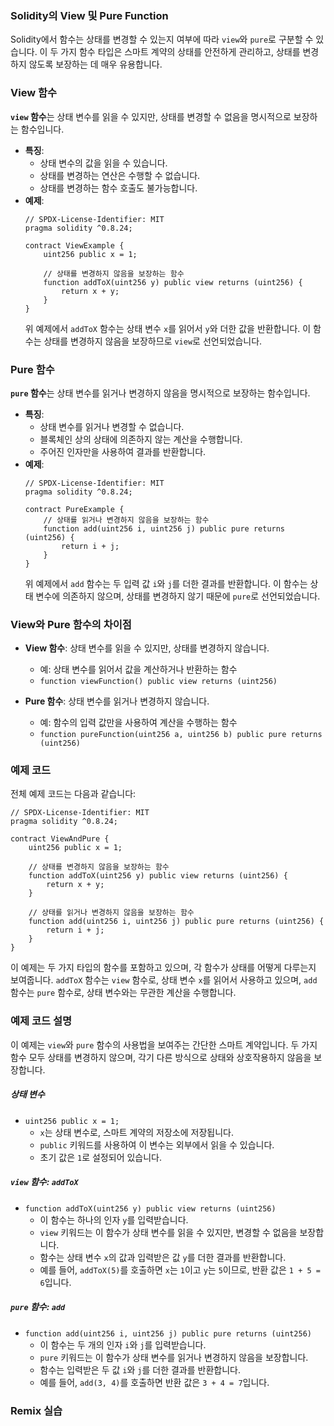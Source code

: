 ### Solidity의 View 및 Pure Function

Solidity에서 함수는 상태를 변경할 수 있는지 여부에 따라 `view`와 `pure`로 구분할 수 있습니다.
이 두 가지 함수 타입은 스마트 계약의 상태를 안전하게 관리하고, 상태를 변경하지 않도록 보장하는 데 매우 유용합니다.

### View 함수

**`view` 함수**는 상태 변수를 읽을 수 있지만, 상태를 변경할 수 없음을 명시적으로 보장하는 함수입니다.

- **특징**:
    - 상태 변수의 값을 읽을 수 있습니다.
    - 상태를 변경하는 연산은 수행할 수 없습니다.
    - 상태를 변경하는 함수 호출도 불가능합니다.
- **예제**:
  ```solidity
  // SPDX-License-Identifier: MIT
  pragma solidity ^0.8.24;

  contract ViewExample {
      uint256 public x = 1;

      // 상태를 변경하지 않음을 보장하는 함수
      function addToX(uint256 y) public view returns (uint256) {
          return x + y;
      }
  }
  ```
  위 예제에서 `addToX` 함수는 상태 변수 `x`를 읽어서 `y`와 더한 값을 반환합니다. 이 함수는 상태를 변경하지 않음을 보장하므로 `view`로 선언되었습니다.

### Pure 함수

**`pure` 함수**는 상태 변수를 읽거나 변경하지 않음을 명시적으로 보장하는 함수입니다.

- **특징**:
    - 상태 변수를 읽거나 변경할 수 없습니다.
    - 블록체인 상의 상태에 의존하지 않는 계산을 수행합니다.
    - 주어진 인자만을 사용하여 결과를 반환합니다.
- **예제**:
  ```solidity
  // SPDX-License-Identifier: MIT
  pragma solidity ^0.8.24;

  contract PureExample {
      // 상태를 읽거나 변경하지 않음을 보장하는 함수
      function add(uint256 i, uint256 j) public pure returns (uint256) {
          return i + j;
      }
  }
  ```
  위 예제에서 `add` 함수는 두 입력 값 `i`와 `j`를 더한 결과를 반환합니다. 이 함수는 상태 변수에 의존하지 않으며, 상태를 변경하지 않기 때문에 `pure`로 선언되었습니다.

### View와 Pure 함수의 차이점

- **View 함수**: 상태 변수를 읽을 수 있지만, 상태를 변경하지 않습니다.
    - 예: 상태 변수를 읽어서 값을 계산하거나 반환하는 함수
    - `function viewFunction() public view returns (uint256)`

- **Pure 함수**: 상태 변수를 읽거나 변경하지 않습니다.
    - 예: 함수의 입력 값만을 사용하여 계산을 수행하는 함수
    - `function pureFunction(uint256 a, uint256 b) public pure returns (uint256)`

### 예제 코드

전체 예제 코드는 다음과 같습니다:

```solidity
// SPDX-License-Identifier: MIT
pragma solidity ^0.8.24;

contract ViewAndPure {
    uint256 public x = 1;

    // 상태를 변경하지 않음을 보장하는 함수
    function addToX(uint256 y) public view returns (uint256) {
        return x + y;
    }

    // 상태를 읽거나 변경하지 않음을 보장하는 함수
    function add(uint256 i, uint256 j) public pure returns (uint256) {
        return i + j;
    }
}
```

이 예제는 두 가지 타입의 함수를 포함하고 있으며, 각 함수가 상태를 어떻게 다루는지 보여줍니다. `addToX` 함수는 `view` 함수로, 상태 변수 `x`를 읽어서 사용하고 있으며, `add`
함수는 `pure` 함수로, 상태 변수와는 무관한 계산을 수행합니다.

### 예제 코드 설명

이 예제는 `view`와 `pure` 함수의 사용법을 보여주는 간단한 스마트 계약입니다.
두 가지 함수 모두 상태를 변경하지 않으며, 각기 다른 방식으로 상태와 상호작용하지 않음을 보장합니다.

##### 상태 변수

- `uint256 public x = 1;`
    - `x`는 상태 변수로, 스마트 계약의 저장소에 저장됩니다.
    - `public` 키워드를 사용하여 이 변수는 외부에서 읽을 수 있습니다.
    - 초기 값은 `1`로 설정되어 있습니다.

##### `view` 함수: `addToX`

- `function addToX(uint256 y) public view returns (uint256)`
    - 이 함수는 하나의 인자 `y`를 입력받습니다.
    - `view` 키워드는 이 함수가 상태 변수를 읽을 수 있지만, 변경할 수 없음을 보장합니다.
    - 함수는 상태 변수 `x`의 값과 입력받은 값 `y`를 더한 결과를 반환합니다.
    - 예를 들어, `addToX(5)`를 호출하면 `x`는 `1`이고 `y`는 `5`이므로, 반환 값은 `1 + 5 = 6`입니다.

##### `pure` 함수: `add`

- `function add(uint256 i, uint256 j) public pure returns (uint256)`
    - 이 함수는 두 개의 인자 `i`와 `j`를 입력받습니다.
    - `pure` 키워드는 이 함수가 상태 변수를 읽거나 변경하지 않음을 보장합니다.
    - 함수는 입력받은 두 값 `i`와 `j`를 더한 결과를 반환합니다.
    - 예를 들어, `add(3, 4)`를 호출하면 반환 값은 `3 + 4 = 7`입니다.

### Remix 실습
 
